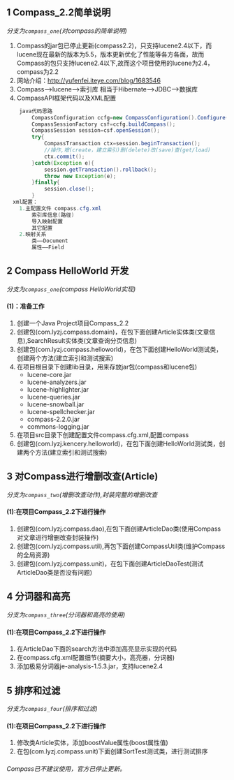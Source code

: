 ## 1 Compass_2.2简单说明
*分支为`compass_one`(对compass的简单说明)*

1. Compass的jar包已停止更新(compass2.2)，只支持lucene2.4以下，而lucene现在最新的版本为5.5，版本更新优化了性能等各方各面，故而Compass的包只支持lucene2.4以下,故而这个项目使用的lucene为2.4，compass为2.2
2. 网站介绍：http://yufenfei.iteye.com/blog/1683546
3. Compass——>lucene——>索引库   相当于Hibernate——>JDBC——>数据库
4. CompassAPI框架代码以及XML配置
```java
	java代码思路
		CompassConfiguration ccfg=new CompassConfiguration().Configure(); //compass.cfg.xml
		CompassSessionFactory csf=ccfg.buildCompass();
		CompassSession session=csf.openSession();
		try{
			CompassTransaction ctx=session.beginTransaction();
			//操作,增(create，建立索引)删(delete)改(save)查(get/load)
			ctx.commit();
		}catch(Exception e){
			session.getTransaction().rollback();
			throw new Exception(e);
		}finally{
			session.close();
		}
  xml配置：
	1.主配置文件 compass.cfg.xml
  		索引库信息(路径)
  		导入映射配置
  		其它配置
  	2.映射关系  
 		类——Document
 		属性——Field 
```
## 2 Compass HelloWorld 开发
*分支为`compass_one`(compass HelloWorld实现)*
#### (1)：准备工作
1. 创建一个Java Project项目Compass_2.2
2. 创建包(com.lyzj.compass.domain)，在包下面创建Article实体类(文章信息),SearchResult实体类(文章查询分页信息)
3. 创建包(com.lyzj.compass.helloworld)，在包下面创建HelloWorld测试类，创建两个方法(建立索引和测试搜索)
4. 在项目根目录下创建lib目录，用来存放jar包(compass和lucene包)
	* lucene-core.jar
    * lucene-analyzers.jar
    * lucene-highlighter.jar
    * lucene-queries.jar
    * lucene-snowball.jar
    * lucene-spellchecker.jar
    * compass-2.2.0.jar
    * commons-logging.jar
5. 在项目src目录下创建配置文件compass.cfg.xml,配置compass
6. 创建包(com.lyzj.kencery.helloworld)，在包下面创建HelloWorld测试类，创建两个方法(建立索引和测试搜索)

## 3 对Compass进行增删改查(Article)
*分支为`compass_two`(增删改查动作),封装完整的增删改查* 
#### (1):在项目Compass_2.2下进行操作
1. 创建包(com.lyzj.compass.dao),在包下面创建ArticleDao类(使用Compass对文章进行增删改查封装操作)
2. 创建包(com.lyzj.compass.util),再包下面创建CompassUtil类(维护Compass的全局资源)
3. 创建包(com.lyzj.compass.unit)，在包下面创建ArticleDaoTest(测试ArticleDao类是否没有问题)

## 4 分词器和高亮
*分支为`compass_three`(分词器和高亮的使用)* 
#### (1):在项目Compass_2.2下进行操作
1. 在ArticleDao下面的search方法中添加高亮显示实现的代码
2. 在compass.cfg.xml配置细节(摘要大小，高亮器，分词器)
3. 添加极易分词器je-analysis-1.5.3.jar，支持lucene2.4

## 5 排序和过滤
*分支为`compass_four`(排序和过滤)* 
#### (1):在项目Compass_2.2下进行操作
1. 修改类Article实体，添加boostValue属性(boost属性值)
2. 在包(com.lyzj.compass.unit)下面创建SortTest测试类，进行测试排序



###### Compass已不建议使用，官方已停止更新。
















